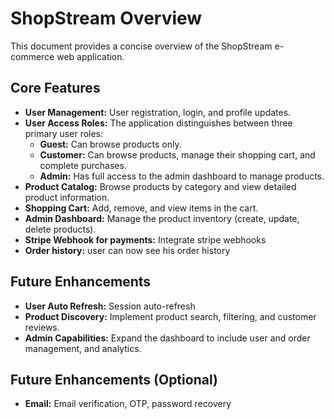 # ShopStream Overview

This document provides a concise overview of the ShopStream e-commerce web application.

## Core Features

- **User Management:** User registration, login, and profile updates.
- **User Access Roles:** The application distinguishes between three primary user roles:
  - **Guest:** Can browse products only.
  - **Customer:** Can browse products, manage their shopping cart, and complete purchases.
  - **Admin:** Has full access to the admin dashboard to manage products.
- **Product Catalog:** Browse products by category and view detailed product information.
- **Shopping Cart:** Add, remove, and view items in the cart.
- **Admin Dashboard:** Manage the product inventory (create, update, delete products).
- **Stripe Webhook for payments:** Integrate stripe webhooks
- **Order history:** user can now see his order history

## Future Enhancements

- **User Auto Refresh:** Session auto-refresh
- **Product Discovery:** Implement product search, filtering, and customer reviews.
- **Admin Capabilities:** Expand the dashboard to include user and order management, and analytics.

## Future Enhancements (Optional)

- **Email:** Email verification, OTP, password recovery
